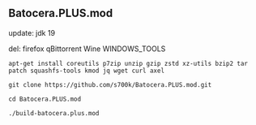 ## Batocera.PLUS.mod

update: jdk 19

del: firefox qBittorrent Wine WINDOWS_TOOLS

    apt-get install coreutils p7zip unzip gzip zstd xz-utils bzip2 tar patch squashfs-tools kmod jq wget curl axel
    
    git clone https://github.com/s700k/Batocera.PLUS.mod.git
    
    cd Batocera.PLUS.mod
    
    ./build-batocera.plus.mod

